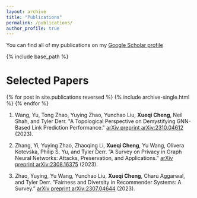 ```yaml
---
layout: archive
title: "Publications"
permalink: /publications/
author_profile: true
---
```


You can find all of my publications on my [Google Scholar profile](https://scholar.google.com/citations?user=MWnSFPMAAAAJ&hl=en)

{% include base_path %}

Selected Papers
==========

{% for post in site.publications reversed %}
  {% include archive-single.html %}
{% endfor %}
1. Wang, Yu, Tong Zhao, Yuying Zhao, Yunchao Liu, <strong>Xueqi Cheng</strong>, Neil Shah, and Tyler Derr. "A Topological Perspective on Demystifying GNN-Based Link Prediction Performance." [arXiv preprint arXiv:2310.04612](https://arxiv.org/abs/2310.04612) (2023).

2. Zhang, Yi, Yuying Zhao, Zhaoqing Li, <strong>Xueqi Cheng</strong>, Yu Wang, Olivera Kotevska, Philip S. Yu, and Tyler
Derr. ”A Survey on Privacy in Graph Neural Networks: Attacks, Preservation, and Applications.” [arXiv
preprint arXiv:2308.16375](https://arxiv.org/abs/2308.16375)  (2023). 

3. Zhao, Yuying, Yu Wang, Yunchao Liu, <strong>Xueqi Cheng</strong>, Charu Aggarwal, and Tyler Derr. ”Fairness and
Diversity in Recommender Systems: A Survey.” [arXiv preprint arXiv:2307.04644](https://arxiv.org/abs/2307.04644) (2023).
